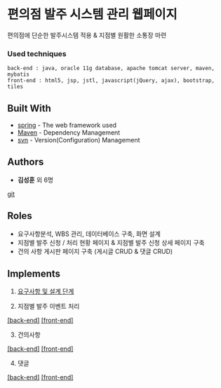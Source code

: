 # 편의점 발주 시스템 관리 웹페이지

편의점에 단순한 발주시스템 적용 & 지점별 원활한 소통장 마련

### Used techniques

```
back-end : java, oracle 11g database, apache tomcat server, maven, mybatis
front-end : html5, jsp, jstl, javascript(jQuery, ajax), bootstrap, tiles
```

## Built With

* [spring](https://spring.io/) - The web framework used
* [Maven](https://maven.apache.org/) - Dependency Management
* [svn](https://subversion.apache.org/) - Version(Configuration) Management

## Authors

* **김성훈** 외 6명

[git](https://github.com/seonghun127)

## Roles

* 요구사항분석, WBS 관리, 데이터베이스 구축, 화면 설계
* 지점별 발주 신청 / 처리 현황 페이지 & 지점별 발주 신청 상세 페이지 구축
* 건의 사항 게시판 페이지 구축 (게시글 CRUD & 댓글 CRUD)

## Implements

1. [요구사항 및 설계 단계](https://github.com/seonghun127/spring-framework/tree/master/doc)

2. 지점별 발주 이벤트 처리 

[[back-end]](https://github.com/seonghun127/spring-framework/tree/master/src/main/java/com/sist/retail/order)  [[front-end]](https://github.com/seonghun127/spring-framework/tree/master/src/main/webapp/master)

3. 건의사항 

[[back-end]](https://github.com/seonghun127/spring-framework/tree/master/src/main/java/com/sist/retail/qna)  [[front-end]](https://github.com/seonghun127/spring-framework/tree/master/src/main/webapp/notice)

4. 댓글 

[[back-end]](https://github.com/seonghun127/spring-framework/tree/master/src/main/java/com/sist/retail/ans)  [[front-end]](https://github.com/seonghun127/spring-framework/tree/master/src/main/webapp/notice)

